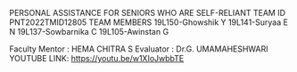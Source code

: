 PERSONAL ASSISTANCE FOR SENIORS WHO ARE SELF-RELIANT
TEAM ID PNT2022TMID12805
TEAM MEMBERS
19L150-Ghowshik Y
19L141-Suryaa E N
19L137-Sowbarnika C 
19L105-Awinstan G

Faculty Mentor : HEMA CHITRA S
Evaluator : Dr.G. UMAMAHESHWARI
YOUTUBE LINK: https://youtu.be/w1XIoJwbbTE
